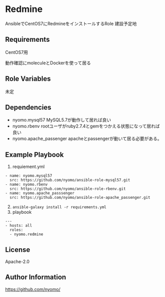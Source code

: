 Redmine
=========

AnsibleでCentOS7にRedmineをインストールするRole 建設予定地

Requirements
------------

CentOS7用

動作確認にmoleculeとDockerを使って居る

Role Variables
--------------

未定

Dependencies
------------

- nyomo.mysql57
MySQL5.7が動作して居れば良い
- nyomo.rbenv
rootユーザがruby2.7.4とgemをつかえる状態になって居れば良い
- nyomo.apache_passenger
apacheとpassengerが動いて居る必要がある。

Example Playbook
----------------

1. requiement.yml
```
- name: nyomo.mysql57
  src: https://github.com/nyomo/ansible-role-mysql57.git
- name: nyomo.rbenv
  src: https://github.com/nyomo/ansible-role-rbenv.git
- name: nyomo.apache_passsenger
  src: https://github.com/nyomo/ansible-role-apache_passenger.git
```
2. `ansible-galaxy install -r requirements.yml`
3. playbook
```
---
- hosts: all
  roles:
  - nyomo.redmine
```

License
-------

Apache-2.0

Author Information
------------------

https://github.com/nyomo/
